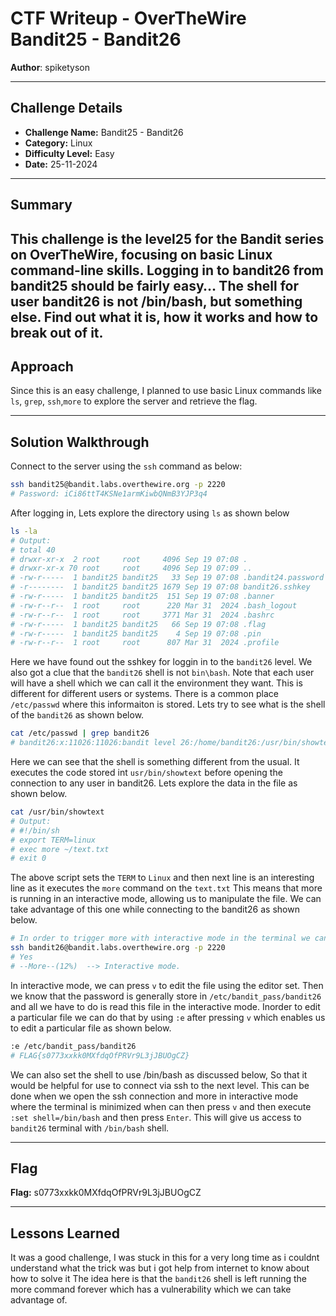 # CTF Writeup - **OverTheWire Bandit25 - Bandit26**

**Author**: spiketyson  

---

## Challenge Details

- **Challenge Name:** Bandit25 - Bandit26
- **Category:** Linux
- **Difficulty Level:** Easy
- **Date:** 25-11-2024

---

## Summary

This challenge is the level25 for the Bandit series on OverTheWire, focusing on basic Linux command-line skills. Logging in to bandit26 from bandit25 should be fairly easy… The shell for user bandit26 is not /bin/bash, but something else. Find out what it is, how it works and how to break out of it.
---

## Approach

Since this is an easy challenge, I planned to use basic Linux commands like `ls`, `grep`, `ssh`,`more` to explore the server and retrieve the flag.

---

## Solution Walkthrough

Connect to the server using the `ssh` command as below:

```bash
ssh bandit25@bandit.labs.overthewire.org -p 2220
# Password: iCi86ttT4KSNe1armKiwbQNmB3YJP3q4
```

After logging in, Lets explore the directory using `ls` as shown below
```bash
ls -la
# Output:
# total 40
# drwxr-xr-x  2 root     root     4096 Sep 19 07:08 .
# drwxr-xr-x 70 root     root     4096 Sep 19 07:09 ..
# -rw-r-----  1 bandit25 bandit25   33 Sep 19 07:08 .bandit24.password
# -r--------  1 bandit25 bandit25 1679 Sep 19 07:08 bandit26.sshkey
# -rw-r-----  1 bandit25 bandit25  151 Sep 19 07:08 .banner
# -rw-r--r--  1 root     root      220 Mar 31  2024 .bash_logout
# -rw-r--r--  1 root     root     3771 Mar 31  2024 .bashrc
# -rw-r-----  1 bandit25 bandit25   66 Sep 19 07:08 .flag
# -rw-r-----  1 bandit25 bandit25    4 Sep 19 07:08 .pin
# -rw-r--r--  1 root     root      807 Mar 31  2024 .profile 

```

Here we have found out the sshkey for loggin in to the `bandit26` level. We also got a clue that the `bandit26` shell is not `bin\bash`. Note that each user will have a shell which we can call it the environment they want. This is different for different users or systems. There is a common place `/etc/passwd` where this informaiton is stored. Lets try to see what is the shell of the `bandit26` as shown below.

```bash
cat /etc/passwd | grep bandit26
# bandit26:x:11026:11026:bandit level 26:/home/bandit26:/usr/bin/showtext
```

Here we can see that the shell is something different from the usual. It executes the code stored int `usr/bin/showtext` before opening the connection to any user in bandit26. Lets explore the data in the file as shown below.

```bash
cat /usr/bin/showtext
# Output:
# #!/bin/sh
# export TERM=linux
# exec more ~/text.txt
# exit 0
```
The above script sets the `TERM` to `Linux` and then next line is an interesting line as it executes the `more` command on the `text.txt` This means that more is running in an interactive mode, allowing us to manipulate the file. We can take advantage of this one while connecting to the bandit26 as shown below.

```bash
# In order to trigger more with interactive mode in the terminal we can reduce the size of the terminal as small as possible the execute the below from bandit25.
ssh bandit26@bandit.labs.overthewire.org -p 2220
# Yes
# --More--(12%)  --> Interactive mode.
```

In interactive mode, we can press `v` to edit the file using the editor set. Then we know that the password is generally store in `/etc/bandit_pass/bandit26` and all we have to do is read this file in the interactive mode. Inorder to edit a particular file we can do that by using `:e` after pressing `v` which enables us to edit a particular file as shown below.

```bash
:e /etc/bandit_pass/bandit26
# FLAG{s0773xxkk0MXfdqOfPRVr9L3jJBUOgCZ}
```
We can also set the shell to use /bin/bash as discussed below, So that it would be helpful for use to connect via ssh to the next level. This can be done when we open the ssh connection and more in interactive mode where the terminal is minimized when can then press `v` and then execute `:set shell=/bin/bash` and then press `Enter`. This will give us access to `bandit26` terminal with `/bin/bash` shell.

---

## Flag

**Flag:**  s0773xxkk0MXfdqOfPRVr9L3jJBUOgCZ

---

## Lessons Learned
It was a good challenge, I was stuck in this for a very long time as i couldnt understand what the trick was but i got help from internet to know about how to solve it  The idea here is that the `bandit26` shell is left running the more command forever which has a vulnerability which we can take advantage of. 